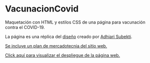 # VacunacionCovid

Maquetación con HTML y estilos CSS de una página para vacunación contra el COVID-19.

La página es una réplica del [diseño](https://github.com/LaunchX-InnovaccionVirtual/FrontEnd-Mision/blob/main/03%20-%20CSS/practica/landingVacunaci%C3%B3n.png) creado por [Adhiari Subekti](https://dribbble.com/Adhiari_is).

[Se incluye un plan de mercadotecnia del sitio web.](./Plan%20de%20mercadotecnia%20de%20la%20página.pdf)

[Click aquí para visualizar el despliegue de la página web.](https://martinotamendit.github.io/VacunacionCovid/)
